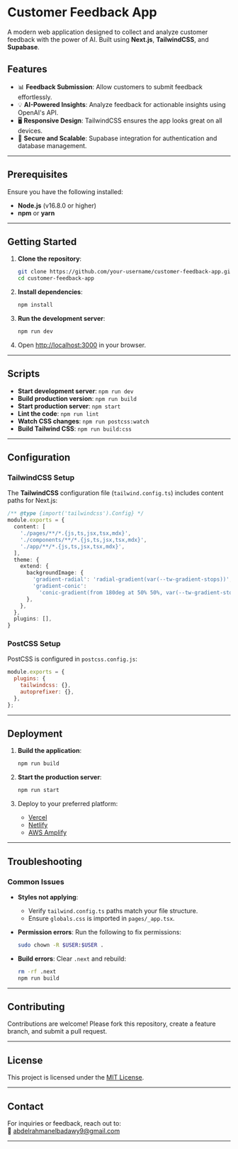 
# Customer Feedback App

A modern web application designed to collect and analyze customer feedback with the power of AI. Built using **Next.js**, **TailwindCSS**, and **Supabase**.

## Features

- 📊 **Feedback Submission**: Allow customers to submit feedback effortlessly.
- 💡 **AI-Powered Insights**: Analyze feedback for actionable insights using OpenAI's API.
- 🖥 **Responsive Design**: TailwindCSS ensures the app looks great on all devices.
- 🔐 **Secure and Scalable**: Supabase integration for authentication and database management.

---


## Prerequisites

Ensure you have the following installed:

- **Node.js** (v16.8.0 or higher)
- **npm** or **yarn**

---

## Getting Started

1. **Clone the repository**:
   ```bash
   git clone https://github.com/your-username/customer-feedback-app.git
   cd customer-feedback-app
   ```

2. **Install dependencies**:
   ```bash
   npm install
   ```

3. **Run the development server**:
   ```bash
   npm run dev
   ```

4. Open [http://localhost:3000](http://localhost:3000) in your browser.

---

## Scripts

- **Start development server**: `npm run dev`
- **Build production version**: `npm run build`
- **Start production server**: `npm start`
- **Lint the code**: `npm run lint`
- **Watch CSS changes**: `npm run postcss:watch`
- **Build Tailwind CSS**: `npm run build:css`

---

## Configuration

### TailwindCSS Setup

The **TailwindCSS** configuration file (`tailwind.config.ts`) includes content paths for Next.js:

```ts
/** @type {import('tailwindcss').Config} */
module.exports = {
  content: [
    './pages/**/*.{js,ts,jsx,tsx,mdx}',
    './components/**/*.{js,ts,jsx,tsx,mdx}',
    './app/**/*.{js,ts,jsx,tsx,mdx}',
  ],
  theme: {
    extend: {
      backgroundImage: {
        'gradient-radial': 'radial-gradient(var(--tw-gradient-stops))',
        'gradient-conic':
          'conic-gradient(from 180deg at 50% 50%, var(--tw-gradient-stops))',
      },
    },
  },
  plugins: [],
}

```

### PostCSS Setup

PostCSS is configured in `postcss.config.js`:

```js
module.exports = {
  plugins: {
    tailwindcss: {},
    autoprefixer: {},
  },
};
```

---

## Deployment

1. **Build the application**:
   ```bash
   npm run build
   ```

2. **Start the production server**:
   ```bash
   npm run start
   ```

3. Deploy to your preferred platform:
   - [Vercel](https://vercel.com/)
   - [Netlify](https://www.netlify.com/)
   - [AWS Amplify](https://aws.amazon.com/amplify/)

---

## Troubleshooting

### Common Issues

- **Styles not applying**:
  - Verify `tailwind.config.ts` paths match your file structure.
  - Ensure `globals.css` is imported in `pages/_app.tsx`.

- **Permission errors**:
  Run the following to fix permissions:
  ```bash
  sudo chown -R $USER:$USER .
  ```

- **Build errors**:
  Clear `.next` and rebuild:
  ```bash
  rm -rf .next
  npm run build
  ```

---

## Contributing

Contributions are welcome! Please fork this repository, create a feature branch, and submit a pull request.

---

## License

This project is licensed under the [MIT License](LICENSE).

---

## Contact

For inquiries or feedback, reach out to:  
📧 abdelrahmanelbadawy9@gmail.com 

--- 
